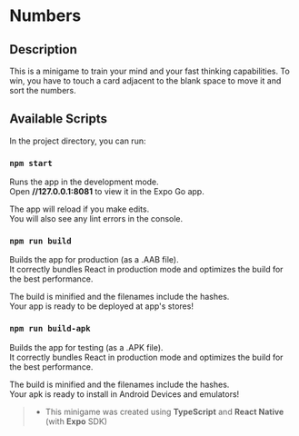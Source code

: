 # Numbers

## Description
This is a minigame to train your mind and your fast thinking capabilities. To win, you have to touch a card adjacent to the blank space to move it and sort the numbers.

## Available Scripts

In the project directory, you can run:

### `npm start`

Runs the app in the development mode.\
Open **//127.0.0.1:8081** to view it in the Expo Go app.

The app will reload if you make edits.\
You will also see any lint errors in the console.

### `npm run build`

Builds the app for production (as a .AAB file).\
It correctly bundles React in production mode and optimizes the build for the best performance.

The build is minified and the filenames include the hashes.\
Your app is ready to be deployed at app's stores!

### `npm run build-apk`

Builds the app for testing (as a .APK file). \
It correctly bundles React in production mode and optimizes the build for the best performance.

The build is minified and the filenames include the hashes.\
Your apk is ready to install in Android Devices and emulators!

> * This minigame was created using **TypeScript** and **React Native** (with **Expo** SDK)